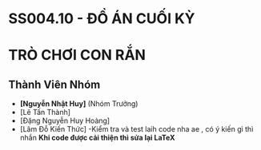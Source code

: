 # SS004.10 - ĐỒ ÁN CUỐI KỲ

# TRÒ CHƠI CON RẮN

## Thành Viên Nhóm

- **[Nguyễn Nhật Huy]** (Nhóm Trưởng)
- [Lê Tấn Thành]
- [Đặng Nguyễn Huy Hoàng]
- [Lâm Đỗ Kiến Thức]
 -Kiểm tra và test laih code nha ae , có ý kiến gì thì nhắn
**Khi code được cải thiện thì sửa lại LaTeX**
